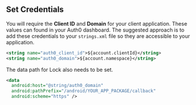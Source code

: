 ## Set Credentials

You will require the **Client ID** and **Domain** for your client application. These values can found in your Auth0 dashboard. The suggested approach is to add these credentials to your `strings.xml` file so they are accessible to your application.

```xml
<string name="auth0_client_id">${account.clientId}</string>
<string name="auth0_domain">${account.namespace}</string>
```

The data path for Lock also needs to be set.

```xml
<data
  android:host="@string/auth0_domain"
  android:pathPrefix="/android/YOUR_APP_PACKAGE/callback"
  android:scheme="https" />
```